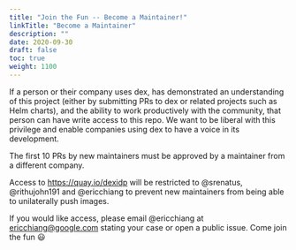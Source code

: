 ```yaml
---
title: "Join the Fun -- Become a Maintainer!"
linkTitle: "Become a Maintainer"
description: ""
date: 2020-09-30
draft: false
toc: true
weight: 1100
---
```


If a person or their company uses dex, has demonstrated an understanding of this
project (either by submitting PRs to dex or related projects such as Helm
charts), and the ability to work productively with the community, that person
can have write access to this repo. We want to be liberal with this privilege
and enable companies using dex to have a voice in its development.

The first 10 PRs by new maintainers must be approved by a maintainer from a
different company.

Access to https://quay.io/dexidp will be restricted to @srenatus, @rithujohn191
and @ericchiang to prevent new maintainers from being able to unilaterally push
images.

If you would like access, please email @ericchiang at ericchiang@google.com
stating your case or open a public issue. Come join the fun 😃
